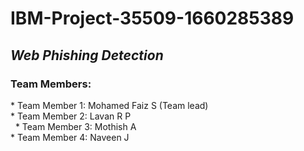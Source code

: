 # IBM-Project-35509-1660285389
## *Web Phishing Detection* 
### Team Members: 
 
 * Team Member 1: Mohamed Faiz S (Team lead)<br/> 
 * Team Member 2: Lavan R P <br/>  
 * Team Member 3: Mothish A <br/> 
 * Team Member 4: Naveen J <br/>
